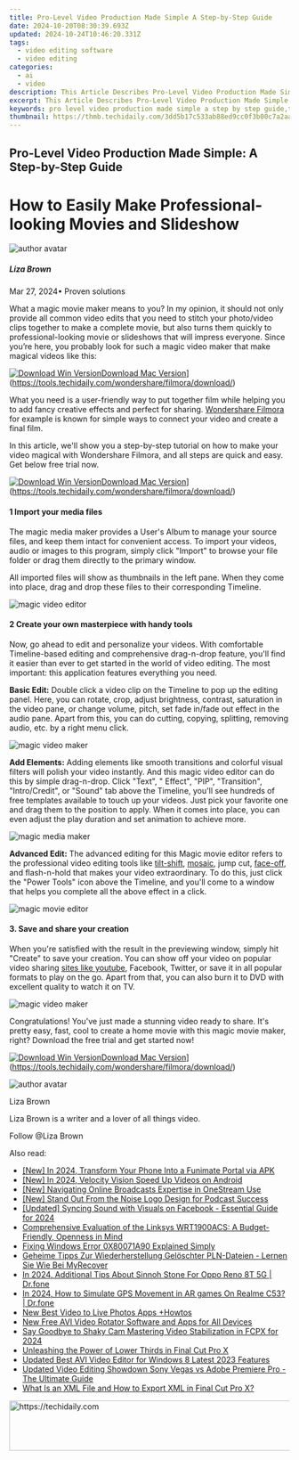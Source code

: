 ```yaml
---
title: Pro-Level Video Production Made Simple A Step-by-Step Guide
date: 2024-10-20T08:30:39.693Z
updated: 2024-10-24T10:46:20.331Z
tags: 
  - video editing software
  - video editing
categories: 
  - ai
  - video
description: This Article Describes Pro-Level Video Production Made Simple A Step-by-Step Guide
excerpt: This Article Describes Pro-Level Video Production Made Simple A Step-by-Step Guide
keywords: pro level video production made simple a step by step guide,the art of video post production a step by step online guide,master movie making a step by step guide to pro level videos,unlock pro level video effects a step by step guide,video rotation made simple a fast and easy guide,ai animation movie magic made simple a step by step guide,movie magic made simple a step by step guide
thumbnail: https://thmb.techidaily.com/3dd5b17c533ab88ed9cc0f3b00c7a2aa3b7c864b4f9c2a1611133710cbbaabe1.jpg
---
```


## Pro-Level Video Production Made Simple: A Step-by-Step Guide

# How to Easily Make Professional-looking Movies and Slideshow

![author avatar](https://lh5.googleusercontent.com/-AIMmjowaFs4/AAAAAAAAAAI/AAAAAAAAABc/Y5UmwDaI7HU/s250-c-k/photo.jpg)

##### Liza Brown

 Mar 27, 2024• Proven solutions

What a magic movie maker means to you? In my opinion, it should not only provide all common video edits that you need to stitch your photo/video clips together to make a complete movie, but also turns them quickly to professional-looking movie or slideshows that will impress everyone. Since you’re here, you probably look for such a magic video maker that make magical videos like this:

[![Download Win Version](https://images.wondershare.com/filmora/guide/download-btn-win.jpg)](https://tools.techidaily.com/wondershare/filmora/download/)[Download Mac Version](https://images.wondershare.com/filmora/guide/download-btn-mac.jpg)](https://tools.techidaily.com/wondershare/filmora/download/)

What you need is a user-friendly way to put together film while helping you to add fancy creative effects and perfect for sharing. [Wondershare Filmora](https://tools.techidaily.com/wondershare/filmora/download/) for example is known for simple ways to connect your video and create a final film.

In this article, we'll show you a step-by-step tutorial on how to make your video magical with Wondershare Filmora, and all steps are quick and easy. Get below free trial now.

[![Download Win Version](https://images.wondershare.com/filmora/guide/download-btn-win.jpg)](https://tools.techidaily.com/wondershare/filmora/download/)[Download Mac Version](https://images.wondershare.com/filmora/guide/download-btn-mac.jpg)](https://tools.techidaily.com/wondershare/filmora/download/)

#### 1 Import your media files

The magic media maker provides a User's Album to manage your source files, and keep them intact for convenient access. To import your videos, audio or images to this program, simply click "Import" to browse your file folder or drag them directly to the primary window.

All imported files will show as thumbnails in the left pane. When they come into place, drag and drop these files to their corresponding Timeline.

![magic video editor](https://images.wondershare.com/filmora/article-images/video-editor-main-interface-1.jpg)

#### 2 Create your own masterpiece with handy tools

Now, go ahead to edit and personalize your videos. With comfortable Timeline-based editing and comprehensive drag-n-drop feature, you'll find it easier than ever to get started in the world of video editing. The most important: this application features everything you need.

**Basic Edit:** Double click a video clip on the Timeline to pop up the editing panel. Here, you can rotate, crop, adjust brightness, contrast, saturation in the video pane, or change volume, pitch, set fade in/fade out effect in the audio pane. Apart from this, you can do cutting, copying, splitting, removing audio, etc. by a right menu click.

![magic video maker ](https://images.wondershare.com/filmora/article-images/rotate-filmora-9-win.jpg)

**Add Elements:**  Adding elements like smooth transitions and colorful visual filters will polish your video instantly. And this magic video editor can do this by simple drag-n-drop. Click "Text", " Effect", "PIP", "Transition", "Intro/Credit", or "Sound" tab above the Timeline, you'll see hundreds of free templates available to touch up your videos. Just pick your favorite one and drag them to the position to apply. When it comes into place, you can even adjust the play duration and set animation to achieve more.

![magic media maker ](https://images.wondershare.com/filmora/article-images/adjust-text-9.jpg)

**Advanced Edit:** The advanced editing for this Magic movie editor refers to the professional video editing tools like [tilt-shift](https://tools.techidaily.com/wondershare/filmora/download/), [mosaic](https://tools.techidaily.com/wondershare/filmora/download/), jump cut, [face-off](https://tools.techidaily.com/wondershare/filmora/download/), and flash-n-hold that makes your video extraordinary. To do this, just click the "Power Tools" icon above the Timeline, and you'll come to a window that helps you complete all the above effect in a click.

![magic movie editor](https://images.wondershare.com/filmora/article-images/filmora9-face-off.jpg)

#### 3. Save and share your creation

When you're satisfied with the result in the previewing window, simply hit "Create" to save your creation. You can show off your video on popular video sharing [sites like youtube](https://www.wondershare.com/download-streaming-media/top-video-sharing-sites.html), Facebook, Twitter, or save it in all popular formats to play on the go. Apart from that, you can also burn it to DVD with excellent quality to watch it on TV.

![magic video maker](https://images.wondershare.com/filmora/article-images/filmora9-export-options.jpg)

Congratulations! You've just made a stunning video ready to share. It's pretty easy, fast, cool to create a home movie with this magic movie maker, right? Download the free trial and get started now!

[![Download Win Version](https://images.wondershare.com/filmora/guide/download-btn-win.jpg)](https://tools.techidaily.com/wondershare/filmora/download/)[Download Mac Version](https://images.wondershare.com/filmora/guide/download-btn-mac.jpg)](https://tools.techidaily.com/wondershare/filmora/download/)

![author avatar](https://lh5.googleusercontent.com/-AIMmjowaFs4/AAAAAAAAAAI/AAAAAAAAABc/Y5UmwDaI7HU/s250-c-k/photo.jpg)

Liza Brown

Liza Brown is a writer and a lover of all things video.

Follow @Liza Brown

<ins class="adsbygoogle"
      style="display:block"
      data-ad-client="ca-pub-7571918770474297"
      data-ad-slot="8358498916"
      data-ad-format="auto"
      data-full-width-responsive="true"></ins>

<span class="atpl-alsoreadstyle">Also read:</span>
<div><ul>
<li><a href="https://fox-access.techidaily.com/new-in-2024-transform-your-phone-into-a-funimate-portal-via-apk/"><u>[New] In 2024, Transform Your Phone Into a Funimate Portal via APK</u></a></li>
<li><a href="https://article-files.techidaily.com/new-in-2024-velocity-vision-speed-up-videos-on-android/"><u>[New] In 2024, Velocity Vision Speed Up Videos on Android</u></a></li>
<li><a href="https://extra-guidance.techidaily.com/new-navigating-online-broadcasts-expertise-in-onestream-use/"><u>[New] Navigating Online Broadcasts Expertise in OneStream Use</u></a></li>
<li><a href="https://some-tips.techidaily.com/new-stand-out-from-the-noise-logo-design-for-podcast-success/"><u>[New] Stand Out From the Noise Logo Design for Podcast Success</u></a></li>
<li><a href="https://facebook-video-recording.techidaily.com/updated-syncing-sound-with-visuals-on-facebook-essential-guide-for-2024/"><u>[Updated] Syncing Sound with Visuals on Facebook - Essential Guide for 2024</u></a></li>
<li><a href="https://ai-vdieo-software.techidaily.com/comprehensive-evaluation-of-the-linksys-wrt1900acs-a-budget-friendly-openness-in-mind/"><u>Comprehensive Evaluation of the Linksys WRT1900ACS: A Budget-Friendly, Openness in Mind</u></a></li>
<li><a href="https://windows11.techidaily.com/fixing-windows-error-0x80071a90-explained-simply/"><u>Fixing Windows Error 0X80071A90 Explained Simply</u></a></li>
<li><a href="https://win-bytes.techidaily.com/geheime-tipps-zur-wiederherstellung-geloschter-pln-dateien-lernen-sie-wie-bei-myrecover/"><u>Geheime Tipps Zur Wiederherstellung Gelöschter PLN-Dateien - Lernen Sie Wie Bei MyRecover</u></a></li>
<li><a href="https://android-pokemon-go.techidaily.com/in-2024-additional-tips-about-sinnoh-stone-for-oppo-reno-8t-5g-drfone-by-drfone-virtual-android/"><u>In 2024, Additional Tips About Sinnoh Stone For Oppo Reno 8T 5G | Dr.fone</u></a></li>
<li><a href="https://review-topics.techidaily.com/in-2024-how-to-simulate-gps-movement-in-ar-games-on-realme-c53-drfone-by-drfone-virtual-android/"><u>In 2024, How to Simulate GPS Movement in AR games On Realme C53? | Dr.fone</u></a></li>
<li><a href="https://ai-vdieo-software.techidaily.com/new-best-video-to-live-photos-apps-plushowtos/"><u>New Best Video to Live Photos Apps +Howtos</u></a></li>
<li><a href="https://ai-vdieo-software.techidaily.com/new-free-avi-video-rotator-software-and-apps-for-all-devices/"><u>New Free AVI Video Rotator Software and Apps for All Devices</u></a></li>
<li><a href="https://ai-vdieo-software.techidaily.com/say-goodbye-to-shaky-cam-mastering-video-stabilization-in-fcpx-for-2024/"><u>Say Goodbye to Shaky Cam Mastering Video Stabilization in FCPX for 2024</u></a></li>
<li><a href="https://ai-vdieo-software.techidaily.com/unleashing-the-power-of-lower-thirds-in-final-cut-pro-x/"><u>Unleashing the Power of Lower Thirds in Final Cut Pro X</u></a></li>
<li><a href="https://ai-vdieo-software.techidaily.com/updated-best-avi-video-editor-for-windows-8-latest-2023-features/"><u>Updated Best AVI Video Editor for Windows 8 Latest 2023 Features</u></a></li>
<li><a href="https://ai-vdieo-software.techidaily.com/updated-video-editing-showdown-sony-vegas-vs-adobe-premiere-pro-the-ultimate-guide/"><u>Updated Video Editing Showdown Sony Vegas vs Adobe Premiere Pro - The Ultimate Guide</u></a></li>
<li><a href="https://ai-vdieo-software.techidaily.com/what-is-an-xml-file-and-how-to-export-xml-in-final-cut-pro-x/"><u>What Is an XML File and How to Export XML in Final Cut Pro X?</u></a></li>
</ul></div>

<!-- affiliate ads begin -->
<a href="https://appsumo.8odi.net/c/5597632/2094422/7443" target="_top" id="2094422">
  <img src="//a.impactradius-go.com/display-ad/7443-2094422" border="0" alt="https://techidaily.com" width="728" height="90"/>
</a>
<img height="0" width="0" src="https://appsumo.8odi.net/i/5597632/2094422/7443" style="position:absolute;visibility:hidden;" border="0" />
<!-- affiliate ads end -->

